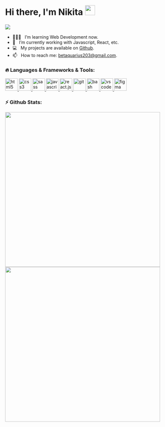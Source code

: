 <h1>
  Hi there, I'm Nikita <img src="https://github.com/blackcater/blackcater/raw/main/images/Hi.gif" height="32"/>
</h1>
<h3>
   <img src="https://readme-typing-svg.herokuapp.com?size=26&color=F0E23E&lines=Nice+to+meet+you!">
</h3>


- 👨🏻‍💻 &nbsp; I’m learning Web Development now.
- 🌱 &nbsp; I’m currently working with Javascript, React, etc.
- 💻 &nbsp; My projects are available on [Github](https://github.com/spykius).
- 📫 &nbsp; How to reach me: betaquarius203@gmail.com.

### 🔥 Languages & Frameworks & Tools:
<p align="left"> 
  <a href="https://www.w3.org/html/" target="_blank" rel="noreferrer"> <img src="https://user-images.githubusercontent.com/94822920/158163017-42ab343e-72f6-4039-8b2a-a5b1749383a5.svg" alt="html5" width="40" height="40"/> </a> 
  <a href="https://www.w3schools.com/css/" target="_blank" rel="noreferrer"> <img src="https://user-images.githubusercontent.com/94822920/158162999-26f8670a-7347-49e3-9f32-846d5d779556.svg" alt="css3" width="40" height="40"/> </a> 
  <a href="https://sass-lang.com/" target="_blank" rel="noreferrer"> <img src="https://user-images.githubusercontent.com/94822920/158166036-d9155c40-bb99-4cda-8b9d-ca2605752df3.svg" alt="sass" width="40" height="40"/> </a>   
  <a href="https://www.w3schools.com/js/" target="_blank" rel="noreferrer"> <img src="https://user-images.githubusercontent.com/94822920/158165415-2eb68985-5279-49b5-b561-618f51e37fac.svg" alt="javascript" width="40" height="40"/> </a> 
  <a href="https://reactjs.org/" target="_blank" rel="noreferrer"> <img src="https://user-images.githubusercontent.com/94822920/158166025-c2e31aca-c16b-4e77-aab3-bf842ac62749.svg" alt="react.js" width="40" height="40"/> </a> 
  <a href="https://git-scm.com/" target="_blank" rel="noreferrer"> <img src="https://user-images.githubusercontent.com/94822920/158162850-b8276f15-6fa4-4436-bef2-b67b676ac01f.svg" alt="git" width="40" height="40"/> </a>   
  <a href="http://www.gnu.org/software/bash/" target="_blank" rel="noreferrer"> <img src="https://user-images.githubusercontent.com/94822920/158162985-f0759304-d91c-4edc-b804-3aa9d9037bcd.svg" alt="bash" width="40" height="40"/> </a> 
  <a href="https://code.visualstudio.com/" target="_blank" rel="noreferrer"> <img src="https://user-images.githubusercontent.com/94822920/158163028-1b9787bb-ae6c-4e8f-97c7-1c8a0ffaa203.svg" alt="vscode" width="40" height="40"/> </a> 
  <a href="https://www.figma.com/" target="_blank" rel="noreferrer"> <img src="https://user-images.githubusercontent.com/94822920/158163003-27cff123-6de3-435d-8cbf-932e41e6fe05.svg" alt="figma" width="40" height="40"/> </a> 
</p>

### ⚡ Github Stats:
<p align="left">	
  <img width=500 src="https://github-readme-stats.vercel.app/api?username=spykius&show_icons=true&theme=react&border_color=61dafb&hide_border=true"" />
  <img width=500 src="https://github-readme-stats.vercel.app/api/top-langs/?username=spykius&title_color=61dafb&text_color=ffffff&icon_color=61dafb&bg_color=20232a&langs_count=8&layout=compact&border_color=61dafb&hide_border=true" />
</p>
